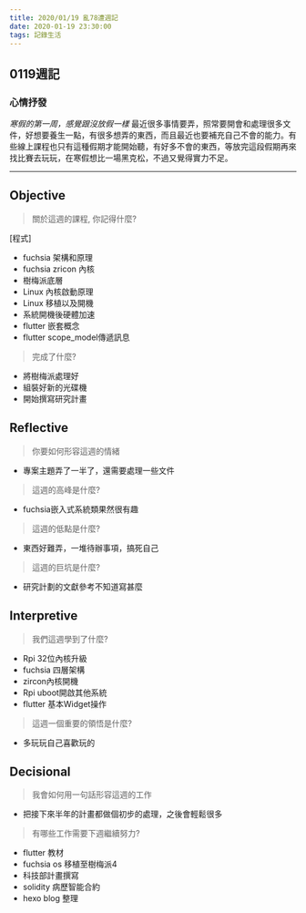 ```yaml
---
title: 2020/01/19 亂78遭週記
date: 2020-01-19 23:30:00
tags: 記錄生活
---
```

## **0119週記**

### 心情抒發
*寒假的第一周，感覺跟沒放假一樣*
最近很多事情要弄，照常要開會和處理很多文件，好想要養生一點，有很多想弄的東西，而且最近也要補充自己不會的能力。有些線上課程也只有這種假期才能開始聽，有好多不會的東西，等放完這段假期再來找比賽去玩玩，在寒假想比一場黑克松，不過又覺得實力不足。

---

## **Objective**

> 關於這週的課程, 你記得什麼?

[程式]
- fuchsia 架構和原理
- fuchsia zricon 內核
- 樹梅派底層
- Linux 內核啟動原理
- Linux 移植以及開機
- 系統開機後硬體加速
- flutter 嵌套概念
- flutter scope_model傳遞訊息

> 完成了什麼?

- 將樹梅派處理好
- 組裝好新的光碟機
- 開始撰寫研究計畫

## **Reflective**

> 你要如何形容這週的情緒

* 專案主題弄了一半了，還需要處理一些文件

> 這週的高峰是什麼?

* fuchsia嵌入式系統類果然很有趣

> 這週的低點是什麼?

* 東西好難弄，一堆待辦事項，搞死自己

> 這週的巨坑是什麼?

* 研究計劃的文獻參考不知道寫甚麼

## **Interpretive**

> 我們這週學到了什麼?

- Rpi 32位內核升級
- fuchsia 四層架構
- zircon內核開機
- Rpi uboot開啟其他系統
- flutter 基本Widget操作

> 這週一個重要的領悟是什麼?

* 多玩玩自己喜歡玩的

## **Decisional**

> 我會如何用一句話形容這週的工作

* 把接下來半年的計畫都做個初步的處理，之後會輕鬆很多

> 有哪些工作需要下週繼續努力?

- flutter 教材
- fuchsia os 移植至樹梅派4
- 科技部計畫撰寫
- solidity 病歷智能合約
- hexo blog 整理
